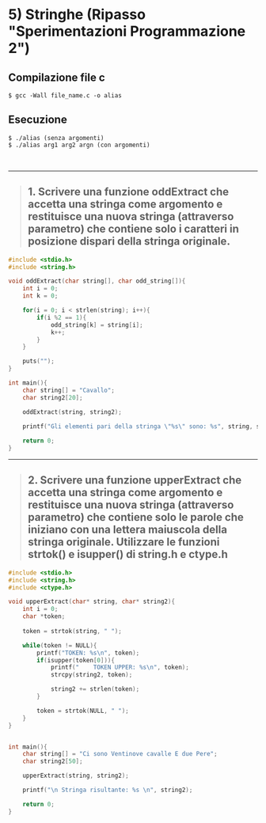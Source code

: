 # 5) Stringhe (Ripasso "Sperimentazioni Programmazione 2") #


## Compilazione file c
```
$ gcc -Wall file_name.c -o alias
```
## Esecuzione
```
$ ./alias (senza argomenti)
$ ./alias arg1 arg2 argn (con argomenti)
```

<br/>
<hr/>

> ## 1. Scrivere una funzione oddExtract che accetta una stringa come argomento e restituisce una nuova stringa (attraverso parametro) che contiene solo i caratteri in posizione dispari della stringa originale.
```c
#include <stdio.h>
#include <string.h>

void oddExtract(char string[], char odd_string[]){
    int i = 0;
    int k = 0;

    for(i = 0; i < strlen(string); i++){
        if(i %2 == 1){
            odd_string[k] = string[i];
            k++;
        }
    }

    puts("");
}

int main(){
    char string[] = "Cavallo";
    char string2[20];

    oddExtract(string, string2);

    printf("Gli elementi pari della stringa \"%s\" sono: %s", string, string2);
    
    return 0;
}
```

<hr/>

> ## 2. Scrivere una funzione upperExtract che accetta una stringa come argomento e restituisce una nuova stringa (attraverso parametro) che contiene solo le parole che iniziano con una lettera maiuscola della stringa originale. Utilizzare le funzioni strtok() e isupper() di string.h e ctype.h 

```c
#include <stdio.h>
#include <string.h>
#include <ctype.h>

void upperExtract(char* string, char* string2){
    int i = 0;
    char *token;
    
    token = strtok(string, " ");

    while(token != NULL){
        printf("TOKEN: %s\n", token);
        if(isupper(token[0])){
            printf("    TOKEN UPPER: %s\n", token);
            strcpy(string2, token);

            string2 += strlen(token);
        }

        token = strtok(NULL, " ");
    }
}


int main(){
    char string[] = "Ci sono Ventinove cavalle E due Pere";
    char string2[50];

    upperExtract(string, string2);

    printf("\n Stringa risultante: %s \n", string2);

    return 0;
}
```
